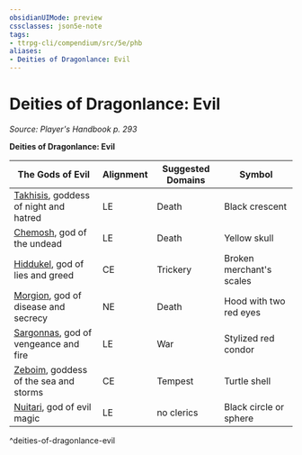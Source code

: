 ```yaml
---
obsidianUIMode: preview
cssclasses: json5e-note
tags:
- ttrpg-cli/compendium/src/5e/phb
aliases:
- Deities of Dragonlance: Evil
---
```

# Deities of Dragonlance: Evil
*Source: Player's Handbook p. 293* 

**Deities of Dragonlance: Evil**

| The Gods of Evil | Alignment | Suggested Domains | Symbol |
|------------------|-----------|-------------------|--------|
| [Takhisis](/3-Mechanics/CLI/Compendium/deities/dragonlance-takhisis-phb.md), goddess of night and hatred | LE | Death | Black crescent |
| [Chemosh](/3-Mechanics/CLI/Compendium/deities/dragonlance-chemosh-phb.md), god of the undead | LE | Death | Yellow skull |
| [Hiddukel](/3-Mechanics/CLI/Compendium/deities/dragonlance-hiddukel-phb.md), god of lies and greed | CE | Trickery | Broken merchant's scales |
| [Morgion](/3-Mechanics/CLI/Compendium/deities/dragonlance-morgion-phb.md), god of disease and secrecy | NE | Death | Hood with two red eyes |
| [Sargonnas](/3-Mechanics/CLI/Compendium/deities/dragonlance-sargonnas-phb.md), god of vengeance and fire | LE | War | Stylized red condor |
| [Zeboim](/3-Mechanics/CLI/Compendium/deities/dragonlance-zeboim-phb.md), goddess of the sea and storms | CE | Tempest | Turtle shell |
| [Nuitari](/3-Mechanics/CLI/Compendium/deities/dragonlance-nuitari-phb.md), god of evil magic | LE | no clerics | Black circle or sphere |
^deities-of-dragonlance-evil